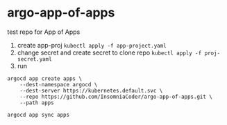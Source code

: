 # argo-app-of-apps
test repo for App of Apps

1. create app-proj `kubectl apply -f app-project.yaml`
2. change secret and create secret to clone repo `kubectl apply -f proj-secret.yaml`
3. run 

```
argocd app create apps \
    --dest-namespace argocd \
    --dest-server https://kubernetes.default.svc \
    --repo https://github.com/InsomniaCoder/argo-app-of-apps.git \
    --path apps  

argocd app sync apps
```
